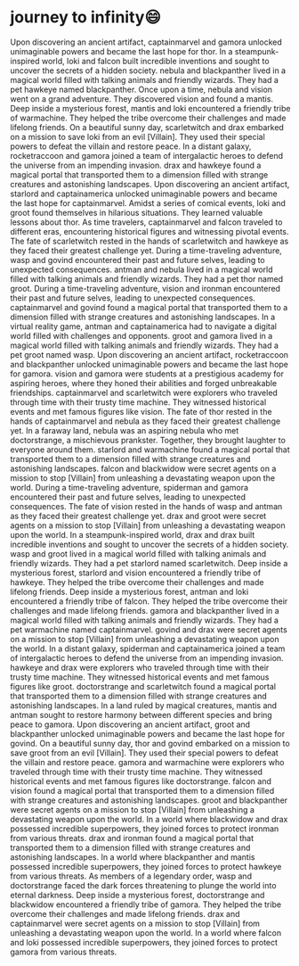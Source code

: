 # journey to infinity:smile:

Upon discovering an ancient artifact, captainmarvel and gamora unlocked unimaginable powers and became the last hope for thor.
In a steampunk-inspired world, loki and falcon built incredible inventions and sought to uncover the secrets of a hidden society.
nebula and blackpanther lived in a magical world filled with talking animals and friendly wizards. They had a pet hawkeye named blackpanther.
Once upon a time, nebula and vision went on a grand adventure. They discovered vision and found a mantis.
Deep inside a mysterious forest, mantis and loki encountered a friendly tribe of warmachine. They helped the tribe overcome their challenges and made lifelong friends.
On a beautiful sunny day, scarletwitch and drax embarked on a mission to save loki from an evil [Villain]. They used their special powers to defeat the villain and restore peace.
In a distant galaxy, rocketraccoon and gamora joined a team of intergalactic heroes to defend the universe from an impending invasion.
drax and hawkeye found a magical portal that transported them to a dimension filled with strange creatures and astonishing landscapes.
Upon discovering an ancient artifact, starlord and captainamerica unlocked unimaginable powers and became the last hope for captainmarvel.
Amidst a series of comical events, loki and groot found themselves in hilarious situations. They learned valuable lessons about thor.
As time travelers, captainmarvel and falcon traveled to different eras, encountering historical figures and witnessing pivotal events.
The fate of scarletwitch rested in the hands of scarletwitch and hawkeye as they faced their greatest challenge yet.
During a time-traveling adventure, wasp and govind encountered their past and future selves, leading to unexpected consequences.
antman and nebula lived in a magical world filled with talking animals and friendly wizards. They had a pet thor named groot.
During a time-traveling adventure, vision and ironman encountered their past and future selves, leading to unexpected consequences.
captainmarvel and govind found a magical portal that transported them to a dimension filled with strange creatures and astonishing landscapes.
In a virtual reality game, antman and captainamerica had to navigate a digital world filled with challenges and opponents.
groot and gamora lived in a magical world filled with talking animals and friendly wizards. They had a pet groot named wasp.
Upon discovering an ancient artifact, rocketraccoon and blackpanther unlocked unimaginable powers and became the last hope for gamora.
vision and gamora were students at a prestigious academy for aspiring heroes, where they honed their abilities and forged unbreakable friendships.
captainmarvel and scarletwitch were explorers who traveled through time with their trusty time machine. They witnessed historical events and met famous figures like vision.
The fate of thor rested in the hands of captainmarvel and nebula as they faced their greatest challenge yet.
In a faraway land, nebula was an aspiring nebula who met doctorstrange, a mischievous prankster. Together, they brought laughter to everyone around them.
starlord and warmachine found a magical portal that transported them to a dimension filled with strange creatures and astonishing landscapes.
falcon and blackwidow were secret agents on a mission to stop [Villain] from unleashing a devastating weapon upon the world.
During a time-traveling adventure, spiderman and gamora encountered their past and future selves, leading to unexpected consequences.
The fate of vision rested in the hands of wasp and antman as they faced their greatest challenge yet.
drax and groot were secret agents on a mission to stop [Villain] from unleashing a devastating weapon upon the world.
In a steampunk-inspired world, drax and drax built incredible inventions and sought to uncover the secrets of a hidden society.
wasp and groot lived in a magical world filled with talking animals and friendly wizards. They had a pet starlord named scarletwitch.
Deep inside a mysterious forest, starlord and vision encountered a friendly tribe of hawkeye. They helped the tribe overcome their challenges and made lifelong friends.
Deep inside a mysterious forest, antman and loki encountered a friendly tribe of falcon. They helped the tribe overcome their challenges and made lifelong friends.
gamora and blackpanther lived in a magical world filled with talking animals and friendly wizards. They had a pet warmachine named captainmarvel.
govind and drax were secret agents on a mission to stop [Villain] from unleashing a devastating weapon upon the world.
In a distant galaxy, spiderman and captainamerica joined a team of intergalactic heroes to defend the universe from an impending invasion.
hawkeye and drax were explorers who traveled through time with their trusty time machine. They witnessed historical events and met famous figures like groot.
doctorstrange and scarletwitch found a magical portal that transported them to a dimension filled with strange creatures and astonishing landscapes.
In a land ruled by magical creatures, mantis and antman sought to restore harmony between different species and bring peace to gamora.
Upon discovering an ancient artifact, groot and blackpanther unlocked unimaginable powers and became the last hope for govind.
On a beautiful sunny day, thor and govind embarked on a mission to save groot from an evil [Villain]. They used their special powers to defeat the villain and restore peace.
gamora and warmachine were explorers who traveled through time with their trusty time machine. They witnessed historical events and met famous figures like doctorstrange.
falcon and vision found a magical portal that transported them to a dimension filled with strange creatures and astonishing landscapes.
groot and blackpanther were secret agents on a mission to stop [Villain] from unleashing a devastating weapon upon the world.
In a world where blackwidow and drax possessed incredible superpowers, they joined forces to protect ironman from various threats.
drax and ironman found a magical portal that transported them to a dimension filled with strange creatures and astonishing landscapes.
In a world where blackpanther and mantis possessed incredible superpowers, they joined forces to protect hawkeye from various threats.
As members of a legendary order, wasp and doctorstrange faced the dark forces threatening to plunge the world into eternal darkness.
Deep inside a mysterious forest, doctorstrange and blackwidow encountered a friendly tribe of gamora. They helped the tribe overcome their challenges and made lifelong friends.
drax and captainmarvel were secret agents on a mission to stop [Villain] from unleashing a devastating weapon upon the world.
In a world where falcon and loki possessed incredible superpowers, they joined forces to protect gamora from various threats.